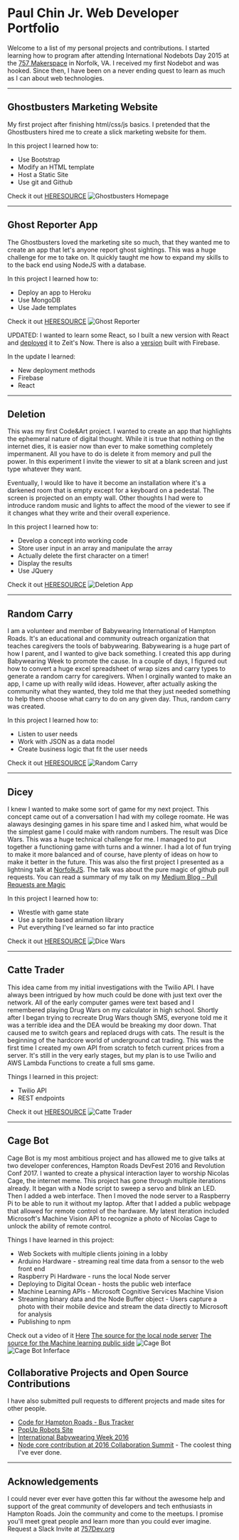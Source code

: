 # Paul Chin Jr. Web Developer Portfolio
Welcome to a list of my personal projects and contributions. I started learning how to program after attending International Nodebots Day 2015 at the [757 Makerspace](http://757makerspace.com) in Norfolk, VA. I received my first Nodebot and was hooked. Since then, I have been on a never ending quest to learn as much as I can about web technologies. 

---
## Ghostbusters Marketing Website
My first project after finishing html/css/js basics. I pretended that the Ghostbusters hired me to create a slick marketing website for them. 

In this project I learned how to: 
* Use Bootstrap
* Modify an HTML template
* Host a Static Site
* Use git and Github

Check it out [HERE](http://ghostbusters.bitballoon.com)[SOURCE](http://github.com/pchinjr/ghostbusters)
![Ghostbusters Homepage](http://i.imgur.com/EA1jVfs.png)

---
## Ghost Reporter App
The Ghostbusters loved the marketing site so much, that they wanted me to create an app that let's anyone report ghost sightings. This was a huge challenge for me to take on. It quickly taught me how to expand my skills to to the back end using  NodeJS with a database.

In this project I learned how to: 
* Deploy an app to Heroku
* Use MongoDB
* Use Jade templates

Check it out [HERE](http://ghostreporter.herokuapp.com)[SOURCE](http://github.com/pchinjr/ghostreporter)
![Ghost Reporter](http://i.imgur.com/gnS6vcp.png)

UPDATED: I wanted to learn some React, so I built a new version with React and [deployed](https://ghostreporter-react-lxuotvklmv.now.sh/) it to Zeit's Now. There is also a [version](https://ghostreact.firebaseapp.com/) built with Firebase.

In the update I learned: 
* New deployment methods
* Firebase
* React

---
## Deletion
This was my first Code&Art project. I wanted to create an app that highlights the ephemeral nature of digital thought. While it is true that nothing on the internet dies, it is easier now than ever to make something completely impermanent. All you have to do is delete it from memory and pull the power. In this experiment I invite the viewer to sit at a blank screen and just type whatever they want. 

Eventually, I would like to have it become an installation where it's a darkened room that is empty except for a keyboard on a pedestal. The screen is projected on an empty wall. Other thoughts I had were to introduce random music and lights to affect the mood of the viewer to see if it changes what they write and their overall experience.

In this project I learned how to: 
* Develop a concept into working code
* Store user input in an array and manipulate the array
* Actually delete the first character on a timer! 
* Display the results
* Use JQuery

Check it out [HERE](http://pchinjr.github.io/deletion)[SOURCE](http://github.com/pchinjr/deletion)
![Deletion App](http://i.imgur.com/JtCxTzx.png)

---
## Random Carry
I am a volunteer and member of Babywearing International of Hampton Roads. It's an educational and community outreach organization that teaches caregivers the tools of babywearing. Babywearing is a huge part of how I parent, and I wanted to give back something. I created this app during Babywearing Week to promote the cause. In a couple of days, I figured out how to convert a huge excel spreadsheet of wrap sizes and carry types to generate a random carry for caregivers. When I orginally wanted to make an app, I came up with really wild ideas. However, after actually asking the community what they wanted, they told me that they just needed something to help them choose what carry to do on any given day. Thus, random carry was created. 

In this project I learned how to: 
* Listen to user needs
* Work with JSON as a data model 
* Create business logic that fit the user needs

Check it out [HERE](http://randomcarry.bitballoon.com)[SOURCE](http://github.com/pchinjr/randomcarry)
![Random Carry](http://i.imgur.com/YPm7S7x.png)

---
## Dicey
I knew I wanted to make some sort of game for my next project. This concept came out of a conversation I had with my college roomate. He was alaways desinging games in his spare time and I asked him, what would be the simplest game I could make with random numbers. The result was Dice Wars. This was a huge technical challenge for me. I managed to put together a functioning game with turns and a winner. I had a lot of fun trying to make it more balanced and of course, have plenty of ideas on how to make it better in the future. This was also the first project I presented as a lightning talk at [NorfolkJS](http://www.norfolkjs.org). The talk was about the pure magic of github pull requests. You can read a summary of my talk on my [Medium Blog - Pull Requests are Magic](https://medium.com/@paulchinjr/pull-requests-are-magic-58f24f0e8760)

In this project I learned how to:
* Wrestle with game state
* Use a sprite based animation library
* Put everything I've learned so far into practice

Check it out [HERE](http://pchinjr.github.io/dicey)[SOURCE](http://github.com/pchinjr/dicey)
![Dice Wars](http://i.imgur.com/FPjKCbh.png)

---
## Catte Trader
This idea came from my initial investigations with the Twilio API. I have always been intrigued by how much could be done with just text over the network. All of the early computer games were text based and I remembered playing Drug Wars on my calculator in high school. Shortly after I began trying to recreate Drug Wars though SMS, everyone told me it was a terrible idea and the DEA would be breaking my door down. That caused me to switch gears and replaced drugs with cats. The result is the beginning of the hardcore world of underground cat trading. This was the first time I created my own API from scratch to fetch current prices from a server. It's still in the very early stages, but my plan is to use Twilio and AWS Lambda Functions to create a full sms game. 

Things I learned in this project: 
* Twilio API
* REST endpoints

Check it out [HERE](http://pchinjr.github.io/cattetrader)[SOURCE](http://github.com/pchinjr/cattetrader)
![Catte Trader](http://i.imgur.com/OAAlO5b.png)

---
## Cage Bot
Cage Bot is my most ambitious project and has allowed me to give talks at two developer conferences, Hampton Roads DevFest 2016 and Revolution Conf 2017. I wanted to create a physical interaction layer to worship Nicolas Cage, the internet meme. This project has gone through multiple iterations already. It began with a Node script to sweep a servo and blink an LED. Then I added a web interface. Then I moved the node server to a Raspberry Pi to be able to run it without my laptop. After that I added a public webpage that allowed for remote control of the hardware. My latest iteration included Microsoft's Machine Vision API to recognize a photo of Nicolas Cage to unlock the ability of remote control. 

Things I have learned in this project: 
* Web Sockets with multiple clients joining in a lobby
* Arduino Hardware - streaming real time data from a sensor to the web front end
* Raspberry Pi Hardware - runs the local Node server
* Deploying to Digital Ocean - hosts the public web interface
* Machine Learning APIs - Microsoft Cognitive Services Machine Vision
* Streaming binary data and the Node Buffer object - Users capture a photo with their mobile device and stream the data directly to Microsoft for analysis
* Publishing to npm

Check out a video of it [Here](https://www.youtube.com/watch?v=FxLoW4LnonQ)
[The source for the local node server](https://github.com/pchinjr/sock-puppet)
[The source for the Machine learning public side](https://github.com/pchinjr/cage-ai)
![Cage Bot](http://i.imgur.com/kwNqTuI.jpg)
![Cage Bot Inferface](http://i.imgur.com/QO4ThPR.png)

## Collaborative Projects and Open Source Contributions
I have also submitted pull requests to different projects and made sites for other people.

* [Code for Hampton Roads - Bus Tracker](https://github.com/Code4HR/hrt-bus-finder/pull/177)
* [PopUp Robots Site](https://github.com/popuprobots/popuprobots.github.io)
* [International Babywearing Week 2016](https://github.com/pchinjr/ibw2016)
* [Node core contribution at 2016 Collaboration Summit](https://github.com/nodejs/node/pull/9973) - The coolest thing I've ever done. 

---
## Acknowledgements
I could never ever ever have gotten this far without the awesome help and support of the great community of developers and tech enthusiasts in Hampton Roads. Join the community and come to the meetups. I promise you'll meet great people and learn more than you could ever imagine. Request a Slack Invite at [757Dev.org](http://757dev.org)
